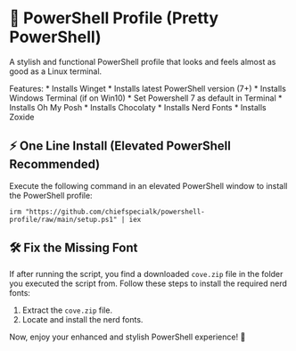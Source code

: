 # 🎨 PowerShell Profile (Pretty PowerShell)

A stylish and functional PowerShell profile that looks and feels almost as good as a Linux terminal.

Features:
    * Installs Winget
    * Installs latest PowerShell version (7+)
    * Installs Windows Terminal (if on Win10)
    * Set Powershell 7 as default in Terminal
    * Installs Oh My Posh
    * Installs Chocolaty
    * Installs Nerd Fonts
    * Installs Zoxide
    
## ⚡ One Line Install (Elevated PowerShell Recommended)

Execute the following command in an elevated PowerShell window to install the PowerShell profile:

```
irm "https://github.com/chiefspecialk/powershell-profile/raw/main/setup.ps1" | iex
```

## 🛠️ Fix the Missing Font

If after running the script, you find a downloaded `cove.zip` file in the folder you executed the script from. Follow these steps to install the required nerd fonts:

1. Extract the `cove.zip` file.
2. Locate and install the nerd fonts.

Now, enjoy your enhanced and stylish PowerShell experience! 🚀

